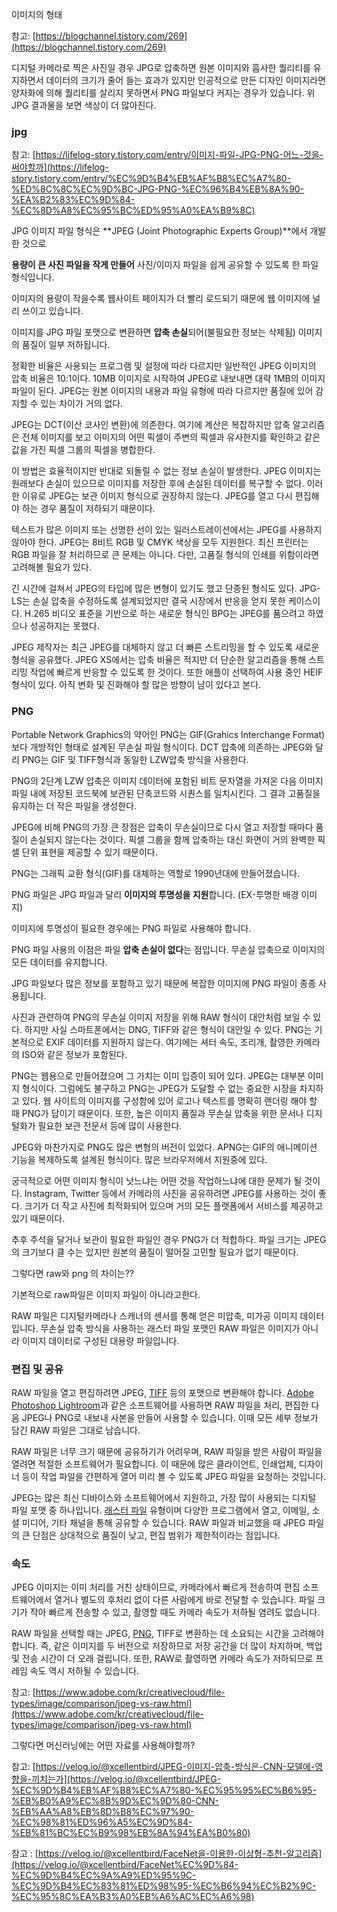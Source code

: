 이미지의 형태

참고: [https://blogchannel.tistory.com/269](https://blogchannel.tistory.com/269)

디지털 카메라로 찍은 사진일 경우 JPG로 압축하면 원본 이미지와 흡사한 퀄리티를 유지하면서 데이터의 크기가 줄어 들는 효과가 있지만 인공적으로 만든 디자인 이미지라면 양자화에 의해 퀄리티를 살리지 못하면서 PNG 파일보다 커지는 경우가 있습니다. 위 JPG 결과물을 보면 색상이 더 많아진다.

### jpg

참고: [https://lifelog-story.tistory.com/entry/이미지-파일-JPG-PNG-어느-것을-써야할까](https://lifelog-story.tistory.com/entry/%EC%9D%B4%EB%AF%B8%EC%A7%80-%ED%8C%8C%EC%9D%BC-JPG-PNG-%EC%96%B4%EB%8A%90-%EA%B2%83%EC%9D%84-%EC%8D%A8%EC%95%BC%ED%95%A0%EA%B9%8C)

JPG 이미지 파일 형식은 **JPEG (Joint Photographic Experts Group)**에서 개발한 것으로

**용량이 큰 사진 파일을 작게 만들어** 사진/이미지 파일을 쉽게 공유할 수 있도록 한 파일 형식입니다.

이미지의 용량이 작을수록 웹사이트 페이지가 더 빨리 로드되기 때문에 웹 이미지에 널리 쓰이고 있습니다.

이미지를 JPG 파일 포맷으로 변환하면 **압축 손실**되어(불필요한 정보는 삭제됨) 이미지의 품질이 일부 저하됩니다.

정확한 비율은 사용되는 프로그램 및 설정에 따라 다르지만 일반적인 JPEG 이미지의 압축 비율은 10:1이다. 10MB 이미지로 시작하여 JPEG로 내보내면 대략 1MB의 이미지 파일이 된다. JPEG는 원본 이미지의 내용과 파일 유형에 따라 다르지만 품질에 있어 감지할 수 있는 차이가 거의 없다.

JPEG는 DCT(이산 코사인 변환)에 의존한다. 여기에 계산은 복잡하지만 압축 알고리즘은 전체 이미지를 보고 이미지의 어떤 픽셀이 주변의 픽셀과 유사한지를 확인하고 같은 값을 가진 픽셀 그룹의 픽셀을 병합한다.

이 방법은 효율적이지만 반대로 되돌릴 수 없는 정보 손실이 발생한다. JPEG 이미지는 원래보다 손실이 있으므로 이미지를 저장한 후에 손실된 데이터를 복구할 수 없다. 이러한 이유로 JPEG는 보관 이미지 형식으로 권장하지 않는다. JPEG를 열고 다시 편집해야 하는 경우 품질이 저하되기 때문이다.

텍스트가 많은 이미지 또는 선명한 선이 있는 일러스트레이션에서는 JPEG를 사용하지 않아야 한다. JPEG는 8비트 RGB 및 CMYK 색상을 모두 지원한다. 최신 프린터는 RGB 파일을 잘 처리하므로 큰 문제는 아니다. 다만, 고품질 형식의 인쇄를 위함이라면 고려해볼 필요가 있다.

긴 시간에 걸쳐서 JPEG의 타입에 많은 변형이 있기도 했고 단종된 형식도 있다. JPG-LS는 손실 압축을 수정하도록 설계되었지만 결국 시장에서 반응을 얻지 못한 케이스이다. H.265 비디오 표준을 기반으로 하는 새로운 형식인 BPG는 JPEG를 품으려고 하였으나 성공하지는 못했다.

JPEG 제작자는 최근 JPEG를 대체하지 않고 더 빠른 스트리밍을 할 수 있도록 새로운 형식을 공유했다. JPEG XS에서는 압축 비율은 적지만 더 단순한 알고리즘을 통해 스트리밍 작업에 빠르게 반응할 수 있도록 한 것이다. 또한 애플이 선택하여 사용 중인 HEIF 형식이 있다. 아직 변화 및 진화해야 할 많은 방향이 남이 있다고 본다.

### PNG

Portable Network Graphics의 약어인 PNG는 GIF(Grahics Interchange Format) 보다 개방적인 형태로 설계된 무손실 파일 형식이다. DCT 압축에 의존하는 JPEG와 달리 PNG는 GIF 및 TIFF형식과 동일한 LZW압축 방식을 사용한다.

PNG의 2단계 LZW 압축은 이미지 데이터에 포함된 비트 문자열을 가져온 다음 이미지 파일 내에 저장된 코드북에 보관된 단축코드와 시퀀스를 일치시킨다. 그 결과 고품질을 유지하는 더 작은 파일을 생성한다.

JPEG에 비해 PNG의 가장 큰 장점은 압축이 무손실이므로 다시 열고 저장할 때마다 품질이 손실되지 않는다는 것이다. 픽셀 그룹을 함께 압축하는 대신 화면이 거의 완벽한 픽셀 단위 표현을 제공할 수 있기 때문이다.

PNG는 그래픽 교환 형식(GIF)를 대체하는 역할로 1990년대에 만들어졌습니다.

PNG 파일은 JPG 파일과 달리 **이미지의 투명성을 지원**합니다. (EX-투명한 배경 이미지)

이미지에 투명성이 필요한 경우에는 PNG 파일로 사용해야 합니다.

PNG 파일 사용의 이점은 파일 **압축 손실이 없다**는 점입니다. 무손실 압축으로 이미지의 모든 데이터를 유지합니다.

JPG 파일보다 많은 정보를 포함하고 있기 때문에 복잡한 이미지에 PNG 파일이 종종 사용됩니다.

사진과 관련하여 PNG의 무손실 이미지 저장을 위해 RAW 형식이 대안처럼 보일 수 있다. 하지만 사실 스마트폰에서는 DNG, TIFF와 같은 형식이 대안일 수 있다. PNG는 기본적으로 EXIF 데이터를 지원하지 않는다. 여기에는 셔터 속도, 조리개, 촬영한 카메라의 ISO와 같은 정보가 포함된다.

PNG는 웹용으로 만들어졌으며 그 가치는 이미 입증이 되어 있다. JPEG는 대부분 이미지 형식이다. 그럼에도 불구하고 PNG는 JPEG가 도달할 수 없는 중요한 시장을 차지하고 있다. 웹 사이트의 이미지를 구성함에 있어 로고나 텍스트를 명확히 랜더링 해야 할 때 PNG가 답이기 때문이다. 또한, 높은 이미지 품질과 무손실 압축을 위한 문서나 디지털화가 필요한 보관 전문서 등에 많이 사용한다.

JPEG와 마찬가지로 PNG도 많은 변형의 버전이 있었다. APNG는 GIF의 애니메이션 기능을 복제하도록 설계된 형식이다. 많은 브라우저에서 지원중에 있다.

궁극적으로 어떤 이미지 형식이 낫느냐는 어떤 것을 작업하느냐에 대한 문제가 될 것이다. Instagram, Twitter 등에서 카메라의 사진을 공유하려면 JPEG를 사용하는 것이 좋다. 크기가 더 작고 사진에 최적화되어 있으며 거의 모든 플랫폼에서 서비스를 제공하고 있기 때문이다.

추후 주석을 달거나 보관이 필요한 파일인 경우 PNG가 더 적합하다. 파일 크기는 JPEG의 크기보다 클 수는 있지만 원본의 품질이 떨어질 고민할 필요가 없기 때문이다.

그렇다면 raw와 png 의 차이는??

기본적으로 raw파일은 이미지 파일이 아니라고한다.

RAW 파일은 디지털카메라나 스캐너의 센서를 통해 얻은 미압축, 미가공 이미지 데이터입니다. 무손실 압축 방식을 사용하는 래스터 파일 포맷인 RAW 파일은 이미지가 아니라 이미지 데이터로 구성된 대용량 파일입니다.

### **편집 및 공유**

RAW 파일을 열고 편집하려면 JPEG, [TIFF](https://www.adobe.com/kr/creativecloud/file-types/image/raster/tiff-file.html) 등의 포맷으로 변환해야 합니다. [Adobe Photoshop Lightroom](https://www.adobe.com/kr/products/photoshop-lightroom.html)과 같은 소프트웨어를 사용하면 RAW 파일을 처리, 편집한 다음 JPEG나 PNG로 내보내 사본을 만들어 사용할 수 있습니다. 이때 모든 세부 정보가 담긴 RAW 파일은 그대로 남습니다.

RAW 파일은 너무 크기 때문에 공유하기가 어려우며, RAW 파일을 받은 사람이 파일을 열려면 적절한 소프트웨어가 필요합니다. 이 때문에 많은 클라이언트, 인쇄업체, 디자이너 등이 작업 파일을 간편하게 열어 미리 볼 수 있도록 JPEG 파일을 요청하는 것입니다.

JPEG는 많은 최신 디바이스와 소프트웨어에서 지원하고, 가장 많이 사용되는 디지털 파일 포맷 중 하나입니다. [래스터 파일](https://www.adobe.com/kr/creativecloud/file-types/image/raster.html) 유형이며 다양한 프로그램에서 열고, 이메일, 소셜 미디어, 기타 채널을 통해 공유할 수 있습니다. RAW 파일과 비교했을 때 JPEG 파일의 큰 단점은 상대적으로 품질이 낮고, 편집 범위가 제한적이라는 점입니다.

### **속도**

JPEG 이미지는 이미 처리를 거친 상태이므로, 카메라에서 빠르게 전송하여 편집 소프트웨어에서 열거나 별도의 후처리 없이 다른 사람에게 바로 전달할 수 있습니다. 파일 크기가 작아 빠르게 전송할 수 있고, 촬영할 때도 카메라 속도가 저하될 염려도 없습니다.

RAW 파일을 선택할 때는 JPEG, [PNG](https://www.adobe.com/kr/creativecloud/file-types/image/raster/png-file.html), TIFF로 변환하는 데 소요되는 시간을 고려해야 합니다. 즉, 같은 이미지를 두 버전으로 저장하므로 저장 공간을 더 많이 차지하며, 백업 및 전송 시간이 더 오래 걸립니다. 또한, RAW로 촬영하면 카메라 속도가 저하되므로 프레임 속도 역시 저하될 수 있습니다.

참고: [https://www.adobe.com/kr/creativecloud/file-types/image/comparison/jpeg-vs-raw.html](https://www.adobe.com/kr/creativecloud/file-types/image/comparison/jpeg-vs-raw.html)

그렇다면 머신러닝에는 어떤 자료를 사용해야할까?

참고: [https://velog.io/@xcellentbird/JPEG-이미지-압축-방식은-CNN-모델에-영향을-끼치는가](https://velog.io/@xcellentbird/JPEG-%EC%9D%B4%EB%AF%B8%EC%A7%80-%EC%95%95%EC%B6%95-%EB%B0%A9%EC%8B%9D%EC%9D%80-CNN-%EB%AA%A8%EB%8D%B8%EC%97%90-%EC%98%81%ED%96%A5%EC%9D%84-%EB%81%BC%EC%B9%98%EB%8A%94%EA%B0%80)

참고 : [https://velog.io/@xcellentbird/FaceNet을-이용한-이상형-추천-알고리즘](https://velog.io/@xcellentbird/FaceNet%EC%9D%84-%EC%9D%B4%EC%9A%A9%ED%95%9C-%EC%9D%B4%EC%83%81%ED%98%95-%EC%B6%94%EC%B2%9C-%EC%95%8C%EA%B3%A0%EB%A6%AC%EC%A6%98)
